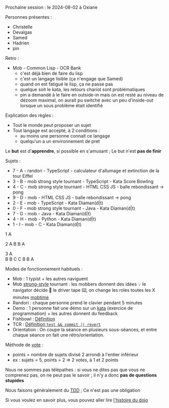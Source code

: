 Prochaine session : le 2024-08-02 à Oxiane

Personnes présentes :
- Christelle
- Devalgas
- Samed
- Hadrien
- pin

Retro :
- Mob - Common Lisp - OCR Bank
  - c'est déjà bien de faire du lisp
  - c'est un langage lisible (ça n'engage que Samed)
  - quand on est fatigué le lisp, ça ne passe pas
  - quelque soit le kata, les retours chariot sont problématiques
  - pin a demandé à le faire en outside-in mais on est resté au niveau de dézoom maximal, on aurait pu switché avec un peu d'inside-out lorsque un sous problème était identifié

Explication des règles :
- Tout le monde peut proposer un sujet
- Tout langage est accepté, à 2 conditions :
  - au moins une personne connait ce langage
  - quelqu'un a un environnement de pret

Le **but** est d'**apprendre**, si possible en s'amusant ;
Le but n'est **pas de finir**

Sujets :
- 7 - A - randori - TypeScript - calculateur d'allumage et extinction de la tour Eiffel
- 3 - B - mob strong style tournant - TypeScript - Kata Score Bowling
- 4 - C - mob strong style tournant - HTML CSS JS - balle rebondissant -> pong
- 9 - D - mob - HTML CSS JS - balle rebondissant -> pong
- 2 - E - mob - TypeScript - Kata Diaman(d|t)
- 0 - F - mob strong style tournant - Java - Kata Diaman(d|t)
- 7 - G - mob - Java - Kata Diaman(d|t)
- 4 - H - mob - Python - Kata Diaman(d|t)
- 1 - I - mob - C - Kata Diaman(d|t)

1
A

2
 A 
B B
 A 

3
  A  
 B B 
C   C
 B B 
  A  

Modes de fonctionnement habituels :
- Mob : 1 typist + les autres naviguent
- Mob [strong-style] tournant : les mobbers donnent des idées 💡 le navigator décide 🔀 le driver tape ⌨️, on change les roles toutes les X minutes [mobtime]
- Randori : chaque personne prend le clavier pendant 5 minutes
- Demo : 1 personne fait une démo sur un [kata] (exercice de programmation) + les autres donnent du feedback
- Fishbowl : [Définition][fishbowl]
- TCR : [Définition `test && commit || revert`][tcr]
- Orientation : On coupe la séance en plusieurs sous-séances,
  et entre chaque séance on fait une rétro/orientation.

Méthode de [vote] :
- points = nombre de sujets divisé 2 arrondi à l'entier inférieur
- ex : sujets = 5, points = 2 => 2 votes, à 1 et 2 points

Nous ne sommes pas télépathes :
si vous ne dites pas que vous ne comprenez pas, on ne peut pas le savoir ;
il n'y a donc **pas de questions stupides**

Nous faisons généralement du [TDD][test_driven_development] ;
Ce n'est pas une obligation

Si vous voulez en savoir plus, vous pouvez aller lire [l'histoire du dojo]

[kata]: https://web.archive.org/web/20040423023001/http://www.pragprog.com/pragdave/Practices/CodeKata.rdoc
[strong-style]: https://llewellynfalco.blogspot.com/2014/06/llewellyns-strong-style-pairing.html
[mobtime]: https://mobtime.hadrienmp.fr/
[fishbowl]: https://en.wikipedia.org/wiki/Fishbowl_%28conversation%29
[tcr]: https://medium.com/@kentbeck_7670/test-commit-revert-870bbd756864
[vote]: https://emmanuelpaatz.com/dojosurvey
[test_driven_development]: https://fr.wikipedia.org/wiki/Test_driven_development
[l'histoire du dojo]: https://github.com/dojo-developpement-paris/dojo-developpement-paris.github.io/blob/main/history.md
